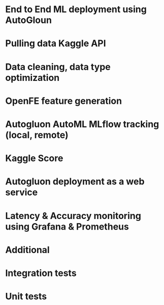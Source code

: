 # End to End ML deployment using AutoGloun 



# Pulling data Kaggle API
# Data cleaning, data type optimization
# OpenFE feature generation 
# Autogluon AutoML MLflow tracking (local, remote) 
# Kaggle Score 
# Autogluon deployment as a web service 
# Latency & Accuracy monitoring using Grafana & Prometheus 

# Additional 
# Integration tests 
# Unit tests 

